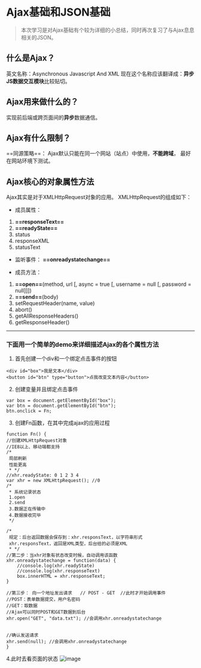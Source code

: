# Ajax基础和JSON基础
> 本次学习是对Ajax基础有个较为详细的小总结，同时再次复习了与Ajax息息相关的JSON。

## 什么是Ajax？
英文名称：Asynchronous Javascript And XML 现在这个名称应该翻译成：**异步JS数据交互模块**比较贴切。

## Ajax用来做什么的？
实现前后端或跨页面间的**异步**数据通信。

## Ajax有什么限制？
==同源策略==：
Ajax默认只能在同一个网站（站点）中使用，**不能跨域**， 最好在网站环境下测试。

## Ajax核心的对象属性方法
Ajax其实是对于XMLHttpRequest对象的应用。
XMLHttpRequest的组成如下：
- 成员属性：
1. **==responseText==** 
2. **==readyState==**
3. status
4. responseXML
5. statusText

- 监听事件：
  **==onreadystatechange==**

- 成员方法：

1.  **==open==**(method, url [, async = true [, username = null [, password = null]]]) 
2.  **==send==**(body)
3.  setRequestHeader(name, value)
4.  abort()
5.  getAllResponseHeaders()
6.  getResponseHeader()
---
### 下面用一个简单的demo来详细描述Ajax的各个属性方法
1. 首先创建一个div和一个绑定点击事件的按钮
    
``` 
<div id="box">我是文本</div>
<button id="btn" type="button">点我改变文本内容</button>

```

2. 创建变量并且绑定点击事件
    
```
var box = document.getElementById("box");
var btn = document.getElementById("btn");
btn.onclick = Fn;
```

3. 创建Fn函数，在其中完成ajax的应用过程


```
function Fn() {
//创建XMLHttpRequest对象
//IE8以上、移动端都支持
/*
 局部刷新
 性能更高
 * */
//xhr.readyState: 0 1 2 3 4
var xhr = new XMLHttpRequest(); //0
/*
 * 系统记录状态
 1.open 
 2.send
 3.数据正在传输中
 4.数据接收完毕
 */

/*
 规定：后台返回数据会保存到：xhr.responsText，以字符串形式
 xhr.responsText，返回是XML类型，后台给的必须是XML
 * */
//第二步：当xhr对象有状态改变时候，自动调用该函数
xhr.onreadystatechange = function(data) {
	//console.log(xhr.readyState)
	//console.log(xhr.responseText)
	box.innerHTML = xhr.responseText;
}

//第三步： 向一个地址发出请求   // POST - GET  //此时才开始调用事件
//POST：表单数据提交，用户名密码
//GET：取数据
//Ajax可以同时POST和GET数据到后台
xhr.open("GET", "data.txt"); //会调用xhr.onreadystatechange


//确认发送请求
xhr.send(null); //会调用xhr.onreadystatechange
}
```


4.此时去看页面的状态
![image](img/pic1)